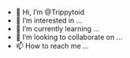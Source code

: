 - 👋 Hi, I’m @Trippytoid
- 👀 I’m interested in ...
- 🌱 I’m currently learning ...
- 💞️ I’m looking to collaborate on ...
- 📫 How to reach me ...

<!---
Trippytoid/Trippytoid is a ✨ special ✨ repository because its `README.md` (this file) appears on your GitHub profile.
You can click the Preview link to take a look at your changes.
--->
